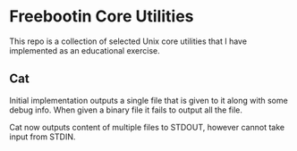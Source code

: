 # Freebootin Core Utilities

This repo is a collection of selected Unix core utilities that I have implemented as an educational exercise.

## Cat

Initial implementation outputs a single file that is given to it along with some debug info.  When given a binary file it fails to output all the file.

Cat now outputs content of multiple files to STDOUT, however cannot take input from STDIN.

